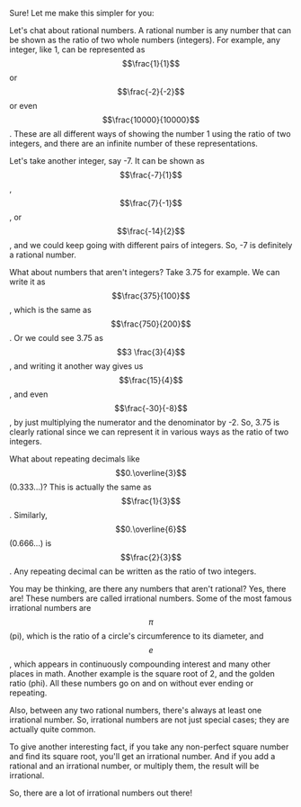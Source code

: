 Sure! Let me make this simpler for you:

Let's chat about rational numbers. A rational number is any number that can be shown as the ratio of two whole numbers (integers). For example, any integer, like 1, can be represented as $$\frac{1}{1}$$ or $$\frac{-2}{-2}$$ or even $$\frac{10000}{10000}$$. These are all different ways of showing the number 1 using the ratio of two integers, and there are an infinite number of these representations.

Let's take another integer, say -7. It can be shown as $$\frac{-7}{1}$$, $$\frac{7}{-1}$$, or $$\frac{-14}{2}$$, and we could keep going with different pairs of integers. So, -7 is definitely a rational number.

What about numbers that aren't integers? Take 3.75 for example. We can write it as $$\frac{375}{100}$$, which is the same as $$\frac{750}{200}$$. Or we could see 3.75 as $$3 \frac{3}{4}$$, and writing it another way gives us $$\frac{15}{4}$$, and even $$\frac{-30}{-8}$$, by just multiplying the numerator and the denominator by -2. So, 3.75 is clearly rational since we can represent it in various ways as the ratio of two integers.

What about repeating decimals like $$0.\overline{3}$$ (0.333...)? This is actually the same as $$\frac{1}{3}$$. Similarly, $$0.\overline{6}$$ (0.666...) is $$\frac{2}{3}$$. Any repeating decimal can be written as the ratio of two integers.

You may be thinking, are there any numbers that aren't rational? Yes, there are! These numbers are called irrational numbers. Some of the most famous irrational numbers are $$\pi$$ (pi), which is the ratio of a circle's circumference to its diameter, and $$e$$, which appears in continuously compounding interest and many other places in math. Another example is the square root of 2, and the golden ratio (phi). All these numbers go on and on without ever ending or repeating.

Also, between any two rational numbers, there's always at least one irrational number. So, irrational numbers are not just special cases; they are actually quite common.

To give another interesting fact, if you take any non-perfect square number and find its square root, you'll get an irrational number. And if you add a rational and an irrational number, or multiply them, the result will be irrational.

So, there are a lot of irrational numbers out there!